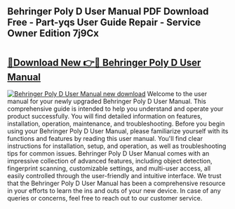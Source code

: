 ## Behringer Poly D User Manual PDF Download Free - Part-yqs User Guide Repair - Service Owner Edition 7j9Cx

# <h2><a href="http://cf16447.oget.top/?id=Behringer+Poly+D+User+Manual">🔗Download New 👉🔴 Behringer Poly D User Manual</a></h2>

[![Behringer Poly D User Manual new download](https://i.imgur.com/5g1atiW.png)](http://cf16447.oget.top/?id=Behringer+Poly+D+User+Manual)
Welcome to the user manual for your newly upgraded Behringer Poly D User Manual. This comprehensive guide is intended to help you understand and operate your product successfully. You will find detailed information on features, installation, operation, maintenance, and troubleshooting. Before you begin using your Behringer Poly D User Manual, please familiarize yourself with its functions and features by reading this user manual. You'll find clear instructions for installation, setup, and operation, as well as troubleshooting tips for common issues. Behringer Poly D User Manual comes with an impressive collection of advanced features, including object detection, fingerprint scanning, customizable settings, and multi-user access, all easily controlled through the user-friendly and intuitive interface. We trust that the Behringer Poly D User Manual has been a comprehensive resource in your efforts to learn the ins and outs of your new device. In case of any queries or concerns, feel free to reach out to our customer service.
